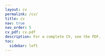 ```yaml
---
layout: cv
permalink: /cv/
title: cv
nav: true
nav_order: 5
cv_pdf: cv.pdf
description: For a complete CV, see the PDF.
toc:
  sidebar: left
---
```


